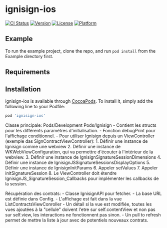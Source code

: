 # ignisign-ios

[![CI Status](https://img.shields.io/travis/Nigdelian/ignisign-ios.svg?style=flat)](https://travis-ci.org/Nigdelian/ignisign-ios)
[![Version](https://img.shields.io/cocoapods/v/ignisign-ios.svg?style=flat)](https://cocoapods.org/pods/ignisign-ios)
[![License](https://img.shields.io/cocoapods/l/ignisign-ios.svg?style=flat)](https://cocoapods.org/pods/ignisign-ios)
[![Platform](https://img.shields.io/cocoapods/p/ignisign-ios.svg?style=flat)](https://cocoapods.org/pods/ignisign-ios)

## Example

To run the example project, clone the repo, and run `pod install` from the Example directory first.

## Requirements

## Installation

ignisign-ios is available through [CocoaPods](https://cocoapods.org). To install
it, simply add the following line to your Podfile:

```ruby
pod 'ignisign-ios'
```

Classe principale: Pods/Development Pods/Ignisign
    - Contient les structs pour les différents paramètres d'initialisation.
    - Fonction debugPrint pour l'affichage conditionnel.
    - Pour utiliser Ignisign depuis un ViewController (exemple das SignContractViewController):
        1. Définir une instance de Ignisign comme une webview
        2. Définir une instance de WKWebViewConfiguration, qui va permettre d'écouter à l'intérieur de la webview.
        3. Définir une instance de IgnisignSignatureSessionDimensions
        4. Définir une instance de IgnisignJSSignatureSessionsDisplayOptions
        5. Définir une instance de IgnisignInitParams
        6. Appeler setValues
        7. Appeler initSignatureSession
        8. Le ViewController doit étendre IgnisignJS_SignatureSession_Callbacks pour implémenter les callbacks de la session.
        
        
Récupération des contrats:
    - Classe IgnisignAPI pour fetcher.
    - La base URL est définie dans Config.
    - L'affichage est fait dans la vue ListContractsViewConroller
    - Un détail si la vue est modifiée, toutes les vues ajoutées à la "cellule" doivent l'etre sur self.contentView et non pas sur self.view, les interactions ne fonctionnent pas sinon.
    - Un pull to refresh permet de mettre la liste à jour avec de potentiels nouveaux contrats.
